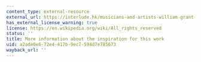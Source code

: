 ```yaml
---
content_type: external-resource
external_url: https://interlude.hk/musicians-and-artists-william-grant-still-and-sculpture/
has_external_license_warning: true
license: https://en.wikipedia.org/wiki/All_rights_reserved
status: ''
title: More information about the inspiration for this work
uid: a2ade0e6-72e4-417b-9ec7-594d7e785673
wayback_url: ''
---
```

